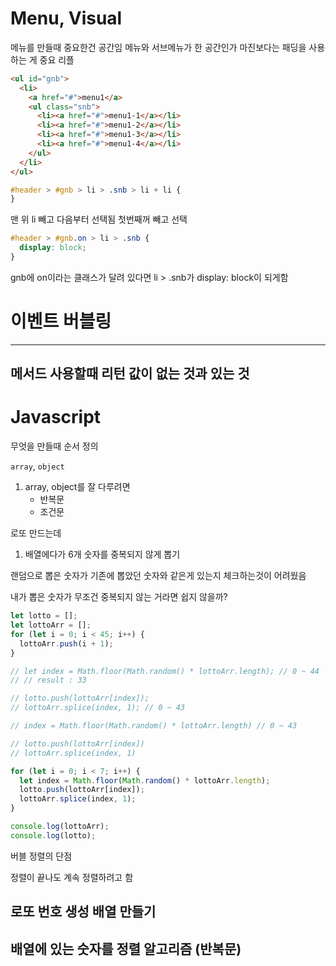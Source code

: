 # Menu, Visual

메뉴를 만들때 중요한건 공간임
메뉴와 서브메뉴가 한 공간인가
마진보다는 패딩을 사용하는 게 중요
리플

```html
<ul id="gnb">
  <li>
    <a href="#">menu1</a>
    <ul class="snb">
      <li><a href="#">menu1-1</a></li>
      <li><a href="#">menu1-2</a></li>
      <li><a href="#">menu1-3</a></li>
      <li><a href="#">menu1-4</a></li>
    </ul>
  </li>
</ul>
```

```css
#header > #gnb > li > .snb > li + li {
}
```

맨 위 li 빼고 다음부터 선택됨
첫번째꺼 빼고 선택

```css
#header > #gnb.on > li > .snb {
  display: block;
}
```

gnb에 on이라는 클래스가 달려 있다면 li > .snb가 display: block이 되게함

# 이벤트 버블링

---

## 메서드 사용할때 리턴 값이 없는 것과 있는 것

# Javascript

무엇을 만들때 순서 정의

`array`, `object`

1. array, object를 잘 다루려면
   - 반복문
   - 조건문

로또 만드는데

1. 배열에다가 6개 숫자를 중복되지 않게 뽑기

랜덤으로 뽑은 숫자가 기존에 뽑았던 숫자와 같은게 있는지 체크하는것이 어려웠음

내가 뽑은 숫자가 무조건 중복되지 않는 거라면 쉽지 않을까?

```js
let lotto = [];
let lottoArr = [];
for (let i = 0; i < 45; i++) {
  lottoArr.push(i + 1);
}

// let index = Math.floor(Math.random() * lottoArr.length); // 0 ~ 44
// // result : 33

// lotto.push(lottoArr[index]);
// lottoArr.splice(index, 1); // 0 ~ 43

// index = Math.floor(Math.random() * lottoArr.length) // 0 ~ 43

// lotto.push(lottoArr[index])
// lottoArr.splice(index, 1)

for (let i = 0; i < 7; i++) {
  let index = Math.floor(Math.random() * lottoArr.length);
  lotto.push(lottoArr[index]);
  lottoArr.splice(index, 1);
}

console.log(lottoArr);
console.log(lotto);
```

버블 정렬의 단점

정렬이 끝나도 계속 정렬하려고 함

## 로또 번호 생성 배열 만들기

## 배열에 있는 숫자를 정렬 알고리즘 (반복문)
